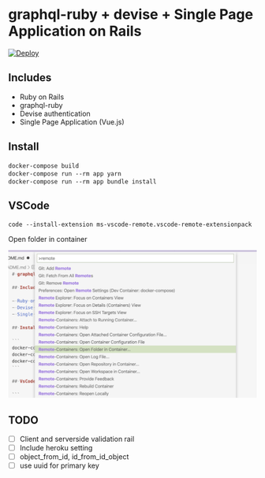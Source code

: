 # graphql-ruby + devise + Single Page Application on Rails

[![Deploy](https://www.herokucdn.com/deploy/button.svg)](https://heroku.com/deploy?template=https://github.com/shwld/graphql-ruby-on-rails-with-spa)

## Includes

- Ruby on Rails
- graphql-ruby
- Devise authentication
- Single Page Application (Vue.js)

## Install

```
docker-compose build
docker-compose run --rm app yarn
docker-compose run --rm app bundle install
```

## VSCode

```
code --install-extension ms-vscode-remote.vscode-remote-extensionpack
```

Open folder in container

![remote development](./docs/vscode1.png)

## TODO

- [ ] Client and serverside validation rail
- [ ] Include heroku setting
- [ ] object_from_id, id_from_id_object
- [ ] use uuid for primary key
